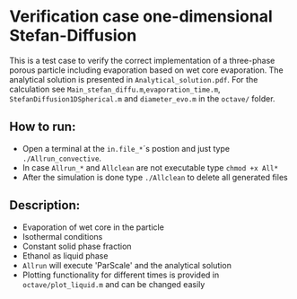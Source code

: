 Verification case one-dimensional Stefan-Diffusion
=======================================================
This is a test case to verify the correct implementation of a three-phase porous particle including evaporation based on wet core evaporation. The analytical solution is presented in `Analytical_solution.pdf`. For the calculation see `Main_stefan_diffu.m`,`evaporation_time.m`, `StefanDiffusion1DSpherical.m` and `diameter_evo.m` in the `octave/` folder.

How to run:
-----------
- Open a terminal at the `in.file_*`´s postion and just type `./Allrun_convective`. 
- In case `Allrun_*` and `Allclean` are not executable type `chmod +x All*`
- After the simulation is done type `./Allclean` to delete all generated files

Description:
------------
- Evaporation of wet core in the particle
- Isothermal conditions
- Constant solid phase fraction
- Ethanol as liquid phase 
- `Allrun` will execute 'ParScale' and the analytical solution
- Plotting functionality for different times is provided in `octave/plot_liquid.m` and can be changed easily

